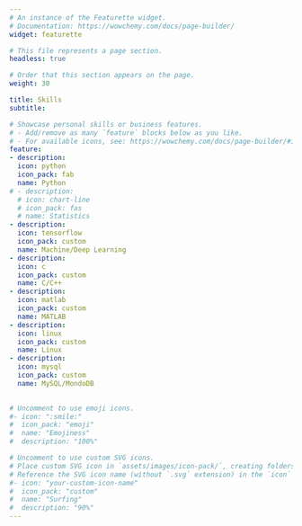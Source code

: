 ```yaml
---
# An instance of the Featurette widget.
# Documentation: https://wowchemy.com/docs/page-builder/
widget: featurette

# This file represents a page section.
headless: true

# Order that this section appears on the page.
weight: 30

title: Skills
subtitle:

# Showcase personal skills or business features.
# - Add/remove as many `feature` blocks below as you like.
# - For available icons, see: https://wowchemy.com/docs/page-builder/#icons
feature:
- description: 
  icon: python
  icon_pack: fab
  name: Python
# - description:
  # icon: chart-line
  # icon_pack: fas
  # name: Statistics
- description: 
  icon: tensorflow
  icon_pack: custom
  name: Machine/Deep Learning
- description: 
  icon: c
  icon_pack: custom
  name: C/C++
- description: 
  icon: matlab
  icon_pack: custom
  name: MATLAB
- description: 
  icon: linux
  icon_pack: custom
  name: Linux
- description: 
  icon: mysql
  icon_pack: custom
  name: MySQL/MondoDB
 

# Uncomment to use emoji icons.
#- icon: ":smile:"
#  icon_pack: "emoji"
#  name: "Emojiness"
#  description: "100%"  

# Uncomment to use custom SVG icons.
# Place custom SVG icon in `assets/images/icon-pack/`, creating folders if necessary.
# Reference the SVG icon name (without `.svg` extension) in the `icon` field.
#- icon: "your-custom-icon-name"
#  icon_pack: "custom"
#  name: "Surfing"
#  description: "90%"
---
```

